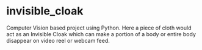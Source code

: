 # invisible_cloak

Computer Vision based project using Python. Here
a piece of cloth would act as an Invisible Cloak
which can make a portion of a body or entire body
disappear on video reel or webcam feed.
